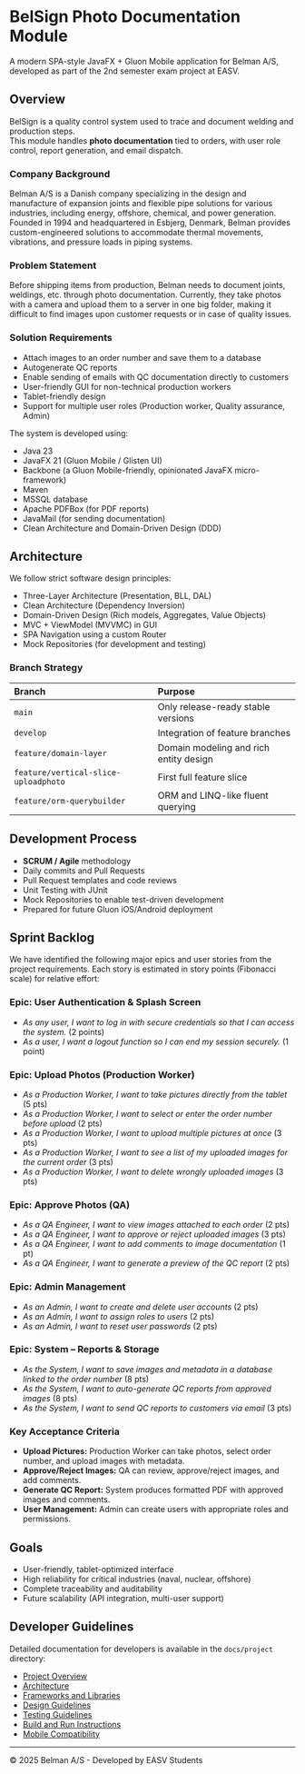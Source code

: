 # BelSign Photo Documentation Module

A modern SPA-style JavaFX + Gluon Mobile application for Belman A/S, developed as part of the 2nd semester exam project at EASV.

## Overview

BelSign is a quality control system used to trace and document welding and production steps.  
This module handles **photo documentation** tied to orders, with user role control, report generation, and email dispatch.

### Company Background

Belman A/S is a Danish company specializing in the design and manufacture of expansion joints and flexible pipe solutions for various industries, including energy, offshore, chemical, and power generation. Founded in 1994 and headquartered in Esbjerg, Denmark, Belman provides custom-engineered solutions to accommodate thermal movements, vibrations, and pressure loads in piping systems.

### Problem Statement

Before shipping items from production, Belman needs to document joints, weldings, etc. through photo documentation. Currently, they take photos with a camera and upload them to a server in one big folder, making it difficult to find images upon customer requests or in case of quality issues.

### Solution Requirements

- Attach images to an order number and save them to a database
- Autogenerate QC reports
- Enable sending of emails with QC documentation directly to customers
- User-friendly GUI for non-technical production workers
- Tablet-friendly design
- Support for multiple user roles (Production worker, Quality assurance, Admin)

The system is developed using:

- Java 23
- JavaFX 21 (Gluon Mobile / Glisten UI)
- Backbone (a Gluon Mobile-friendly, opinionated JavaFX micro-framework)
- Maven
- MSSQL database
- Apache PDFBox (for PDF reports)
- JavaMail (for sending documentation)
- Clean Architecture and Domain-Driven Design (DDD)

## Architecture

We follow strict software design principles:

- Three-Layer Architecture (Presentation, BLL, DAL)
- Clean Architecture (Dependency Inversion)
- Domain-Driven Design (Rich models, Aggregates, Value Objects)
- MVC + ViewModel (MVVMC) in GUI
- SPA Navigation using a custom Router
- Mock Repositories (for development and testing)

### Branch Strategy

| Branch | Purpose |
|:-------|:--------|
| `main` | Only release-ready stable versions |
| `develop` | Integration of feature branches |
| `feature/domain-layer` | Domain modeling and rich entity design |
| `feature/vertical-slice-uploadphoto` | First full feature slice |
| `feature/orm-querybuilder` | ORM and LINQ-like fluent querying |

## Development Process

- **SCRUM / Agile** methodology
- Daily commits and Pull Requests
- Pull Request templates and code reviews
- Unit Testing with JUnit
- Mock Repositories to enable test-driven development
- Prepared for future Gluon iOS/Android deployment

## Sprint Backlog

We have identified the following major epics and user stories from the project requirements. Each story is estimated in story points (Fibonacci scale) for relative effort:

### Epic: User Authentication & Splash Screen
- *As any user, I want to log in with secure credentials so that I can access the system.* (2 points)
- *As a user, I want a logout function so I can end my session securely.* (1 point)

### Epic: Upload Photos (Production Worker)
- *As a Production Worker, I want to take pictures directly from the tablet* (5 pts)
- *As a Production Worker, I want to select or enter the order number before upload* (2 pts)
- *As a Production Worker, I want to upload multiple pictures at once* (3 pts)
- *As a Production Worker, I want to see a list of my uploaded images for the current order* (3 pts)
- *As a Production Worker, I want to delete wrongly uploaded images* (3 pts)

### Epic: Approve Photos (QA)
- *As a QA Engineer, I want to view images attached to each order* (2 pts)
- *As a QA Engineer, I want to approve or reject uploaded images* (3 pts)
- *As a QA Engineer, I want to add comments to image documentation* (1 pt)
- *As a QA Engineer, I want to generate a preview of the QC report* (2 pts)

### Epic: Admin Management
- *As an Admin, I want to create and delete user accounts* (2 pts)
- *As an Admin, I want to assign roles to users* (2 pts)
- *As an Admin, I want to reset user passwords* (2 pts)

### Epic: System – Reports & Storage
- *As the System, I want to save images and metadata in a database linked to the order number* (8 pts)
- *As the System, I want to auto-generate QC reports from approved images* (8 pts)
- *As the System, I want to send QC reports to customers via email* (3 pts)

### Key Acceptance Criteria
- **Upload Pictures:** Production Worker can take photos, select order number, and upload images with metadata.
- **Approve/Reject Images:** QA can review, approve/reject images, and add comments.
- **Generate QC Report:** System produces formatted PDF with approved images and comments.
- **User Management:** Admin can create users with appropriate roles and permissions.

## Goals

- User-friendly, tablet-optimized interface
- High reliability for critical industries (naval, nuclear, offshore)
- Complete traceability and auditability
- Future scalability (API integration, multi-user support)

## Developer Guidelines

Detailed documentation for developers is available in the `docs/project` directory:

- [Project Overview](docs/project/guidelines/01_project-overview.md)
- [Architecture](docs/project/guidelines/02_architecture.md)
- [Frameworks and Libraries](docs/project/guidelines/03_frameworks-and-libraries.md)
- [Design Guidelines](docs/project/guidelines/04_design-guidelines.md)
- [Testing Guidelines](docs/project/guidelines/05_testing-guidelines.md)
- [Build and Run Instructions](docs/project/guidelines/06_build-and-run.md)
- [Mobile Compatibility](docs/project/guidelines/07_mobile-compatibility.md)

---

© 2025 Belman A/S - Developed by EASV Students
